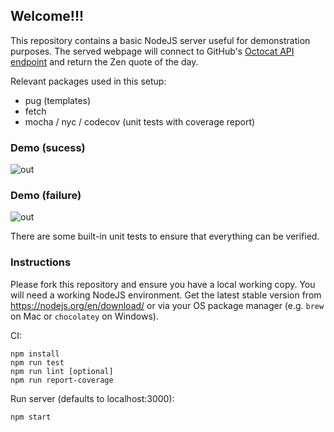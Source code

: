 ## Welcome!!!

This repository contains a basic NodeJS server useful for demonstration purposes.
The served webpage will  connect to GitHub's [Octocat API endpoint](https://api.github.com/octocat) and return the Zen quote of the day.

Relevant packages used in this setup:

- pug (templates)
- fetch
- mocha / nyc / codecov (unit tests with coverage report)

### Demo (sucess)

![out](https://user-images.githubusercontent.com/1078545/57860397-bc7ff380-77ec-11e9-80f8-39e02ef3c035.gif)


### Demo (failure)

![out](https://user-images.githubusercontent.com/1078545/57860396-bc7ff380-77ec-11e9-8f55-83b879e667d2.gif)


There are some built-in unit tests to ensure that everything can be verified.

### Instructions

Please fork this repository and ensure you have a local working copy. You will need a working NodeJS environment. Get the latest stable version from https://nodejs.org/en/download/ or via your OS package manager (e.g. `brew` on Mac or `chocolatey` on Windows). 

CI:

```
npm install 
npm run test
npm run lint [optional]
npm run report-coverage

```

Run server (defaults to localhost:3000):

```
npm start
```


